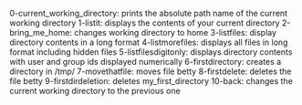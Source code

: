 0-current_working_directory: prints the absolute path name of the current working directory
1-listit: displays the contents of your current directory
2-bring_me_home: changes working directory to home
3-listfiles: display directory contents in a long format
4-listmorefiles: displays all files in long format including hidden files
5-listfilesdigitonly: displays directory contents with user and group ids displayed numerically
6-firstdirectory: creates a directory in /tmp/
7-movethatfile: moves file betty
8-firstdelete: deletes the file betty
9-firstdirdeletion: deletes my_first_directory
10-back: changes the current working directory to the previous one
